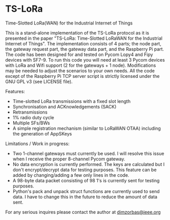 # TS-LoRa
Time-Slotted LoRa(WAN) for the Industrial Internet of Things

This is a stand-alone implementation of the TS-LoRa protocol as it is presented in the paper "TS-LoRa: Time-Slotted LoRaWAN for the Industrial Internet of Things". The implementation consists of 4 parts; the node part, the gateway request part, the gateway data part, and the Raspberry Pi part. The code has been designed for and tested on Pycom Lopy4 and Fipy devices with SF7-9. To run this code you will need at least 3 Pycom devices with LoRa and Wifi support (2 for the gateways + 1 node). Modifications may be needed to adjust the scenarios to your own needs. All the code except of the Raspberry Pi TCP server script is strictly licensed under the GNU GPL v3 (see LICENSE file).

Features:
- Time-slotted LoRa transmissions with a fixed slot length
- Synchronisation and ACKnowledgements (SACK)
- Retransmissions
- 1% radio duty cycle
- Multiple SFs/BWs
- A simple registration mechanism (similar to LoRaWAN OTAA) including the generation of AppSKeys

Limitations / Work in progress:
- Two 1-channel gateways must currently be used. I will resolve this issue when I receive the proper 8-channel Pycom gateway.
- No data encryption is currently performed. The keys are calculated but I don't encrypt/decrypt data for testing purposes. This feature can be added by changing/adding a few only lines in the code.
- A 98-byte data packet consisting of 98 1's is currently sent for testing purposes. 
- Python's pack and unpack struct functions are currently used to send data. I have to change this in the future to reduce the amount of data sent.

For any serious inquires please contact the author at dimzorbas@ieee.org
